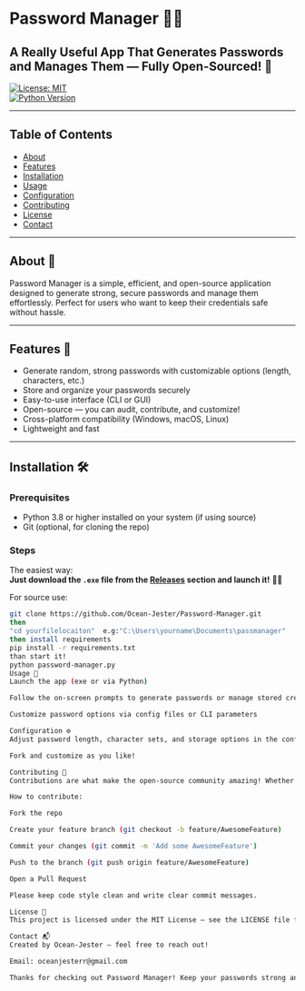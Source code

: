 # Password Manager 🔐💥

## A Really Useful App That Generates Passwords and Manages Them — Fully Open-Sourced! 🚀

[![License: MIT](https://img.shields.io/badge/License-MIT-green.svg)](LICENSE)  
[![Python Version](https://img.shields.io/badge/python-3.8%2B-blue.svg)]()

---

## Table of Contents

- [About](#about)  
- [Features](#features)  
- [Installation](#installation)  
- [Usage](#usage)  
- [Configuration](#configuration)  
- [Contributing](#contributing)  
- [License](#license)  
- [Contact](#contact)  

---

## About 🧐

Password Manager is a simple, efficient, and open-source application designed to generate strong, secure passwords and manage them effortlessly. Perfect for users who want to keep their credentials safe without hassle.

---

## Features 🌟

- Generate random, strong passwords with customizable options (length, characters, etc.)  
- Store and organize your passwords securely  
- Easy-to-use interface (CLI or GUI)  
- Open-source — you can audit, contribute, and customize!  
- Cross-platform compatibility (Windows, macOS, Linux)  
- Lightweight and fast

---

## Installation 🛠️

### Prerequisites

- Python 3.8 or higher installed on your system (if using source)  
- Git (optional, for cloning the repo)

### Steps

The easiest way:  
**Just download the `.exe` file from the [Releases](https://github.com/Ocean-Jester/Password-Manager/releases) section and launch it!** 🚀🔥

For source use:  
```bash
git clone https://github.com/Ocean-Jester/Password-Manager.git
then
"cd yourfilelocaiton"  e.g:"C:\Users\yourname\Documents\passmanager"
then install requirements 
pip install -r requirements.txt
than start it!
python password-manager.py
Usage 🚀
Launch the app (exe or via Python)

Follow the on-screen prompts to generate passwords or manage stored credentials

Customize password options via config files or CLI parameters

Configuration ⚙️
Adjust password length, character sets, and storage options in the config file (config.json or similar)

Fork and customize as you like!

Contributing 🤝
Contributions are what make the open-source community amazing! Whether it’s fixing bugs, improving docs, or adding features, your help is welcome!

How to contribute:

Fork the repo

Create your feature branch (git checkout -b feature/AwesomeFeature)

Commit your changes (git commit -m 'Add some AwesomeFeature')

Push to the branch (git push origin feature/AwesomeFeature)

Open a Pull Request

Please keep code style clean and write clear commit messages.

License 📄
This project is licensed under the MIT License — see the LICENSE file for details.

Contact 📬
Created by Ocean-Jester — feel free to reach out!

Email: oceanjesterr@gmail.com

Thanks for checking out Password Manager! Keep your passwords strong and your vibes stronger! ✨💪🔐
